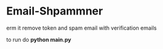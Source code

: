 # Email-Shpammner
erm it remove token and spam email with verification emails


to run do **python main.py**
